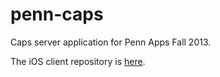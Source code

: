 penn-caps
=========

Caps server application for Penn Apps Fall 2013.

The iOS client repository is [here](https://github.com/High5Apps/penn-apps-client).

